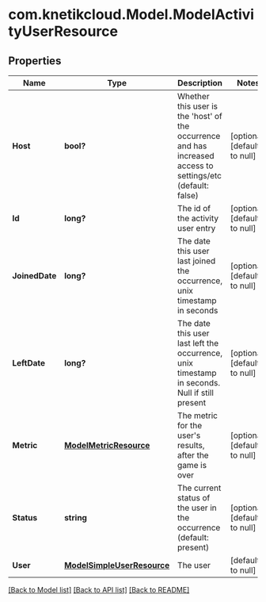 # com.knetikcloud.Model.ModelActivityUserResource
## Properties

Name | Type | Description | Notes
------------ | ------------- | ------------- | -------------
**Host** | **bool?** | Whether this user is the &#39;host&#39; of the occurrence and has increased access to settings/etc (default: false) | [optional] [default to null]
**Id** | **long?** | The id of the activity user entry | [optional] [default to null]
**JoinedDate** | **long?** | The date this user last joined the occurrence, unix timestamp in seconds | [optional] [default to null]
**LeftDate** | **long?** | The date this user last left the occurrence, unix timestamp in seconds. Null if still present | [optional] [default to null]
**Metric** | [**ModelMetricResource**](ModelMetricResource.md) | The metric for the user&#39;s results, after the game is over | [optional] [default to null]
**Status** | **string** | The current status of the user in the occurrence (default: present) | [optional] [default to null]
**User** | [**ModelSimpleUserResource**](ModelSimpleUserResource.md) | The user | [default to null]

[[Back to Model list]](../README.md#documentation-for-models) [[Back to API list]](../README.md#documentation-for-api-endpoints) [[Back to README]](../README.md)

